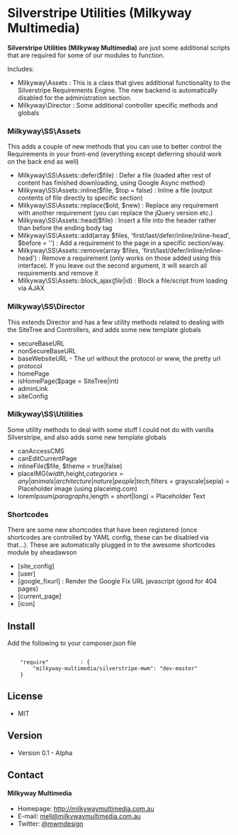 Silverstripe Utilities (Milkyway Multimedia)
======
**Silverstripe Utilities (Milkyway Multimedia)** are just some additional scripts that are required for some of our modules to function.

Includes:
- Milkyway\Assets : This is a class that gives additional functionality to the Silverstripe Requirements Engine. The new backend is automatically disabled for the administration section.
- Milkyway\Director : Some additional controller specific methods and globals

### Milkyway\SS\Assets
This adds a couple of new methods that you can use to better control the Requirements in your front-end (everything except deferring should work on the back end as well)

- Milkyway\SS\Assets::defer($file) : Defer a file (loaded after rest of content has finished downloading, using Google Async method)
- Milkyway\SS\Assets::inline($file, $top = false) : Inline a file (output contents of file directly to specific section)
- Milkyway\SS\Assets::replace($old, $new) : Replace any requirement with another requirement (you can replace the jQuery version etc.)
- Milkyway\SS\Assets::head($file) : Insert a file into the header rather than before the ending body tag
- Milkyway\SS\Assets::add(array $files, 'first/last/defer/inline/inline-head', $before = '') : Add a requirement to the page in a specific section/way.
- Milkyway\SS\Assets::remove(array $files, 'first/last/defer/inline/inline-head') : Remove a requirement (only works on those added using this interface). If you leave out the second argument, it will search all requirements and remove it
- Milkyway\SS\Assets::block_ajax($file|$id) : Block a file/script from loading via AJAX

### Milkyway\SS\Director
This extends Director and has a few utility methods related to dealing with the SiteTree and Controllers, and adds some new template globals

- secureBaseURL
- nonSecureBaseURL
- baseWebsiteURL - The url without the protocol or www, the pretty url
- protocol
- homePage
- isHomePage($page = SiteTree|int)
- adminLink
- siteConfig

### Milkyway\SS\Utilities
Some utility methods to deal with some stuff I could not do with vanilla Silverstripe, and also adds some new template globals

- canAccessCMS
- canEditCurrentPage
- inlineFile($file, $theme = true|false)
- placeIMG($width,$height,$categories = any|animals|architecture|nature|people|tech,$filters = grayscale|sepia) = Placeholder image (using placeimg.com)
- loremIpsum($paragraphs,$length = short|long) = Placeholder Text

### Shortcodes
There are some new shortcodes that have been registered (once shortcodes are controlled by YAML config, these can be disabled via that...). These are automatically plugged in to the awesome shortcodes module by sheadawson

- [site_config]
- [user]
- [google_fixurl] : Render the Google Fix URL javascript (good for 404 pages)
- [current_page]
- [icon]

## Install
Add the following to your composer.json file

```

    "require"          : {
		"milkyway-multimedia/silverstripe-mwm": "dev-master"
	}

```

## License
* MIT

## Version
* Version 0.1 - Alpha

## Contact
#### Milkyway Multimedia
* Homepage: http://milkywaymultimedia.com.au
* E-mail: mell@milkywaymultimedia.com.au
* Twitter: [@mwmdesign](https://twitter.com/mwmdesign "mwmdesign on twitter")